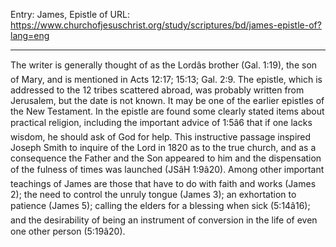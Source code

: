 Entry: James, Epistle of
URL: https://www.churchofjesuschrist.org/study/scriptures/bd/james-epistle-of?lang=eng

---

The writer is generally thought of as the Lordâs brother (Gal. 1:19), the son of Mary, and is mentioned in Acts 12:17; 15:13; Gal. 2:9. The epistle, which is addressed to the 12 tribes scattered abroad, was probably written from Jerusalem, but the date is not known. It may be one of the earlier epistles of the New Testament. In the epistle are found some clearly stated items about practical religion, including the important advice of 1:5â6 that if one lacks wisdom, he should ask of God for help. This instructive passage inspired Joseph Smith to inquire of the Lord in 1820 as to the true church, and as a consequence the Father and the Son appeared to him and the dispensation of the fulness of times was launched (JSâH 1:9â20). Among other important teachings of James are those that have to do with faith and works (James 2); the need to control the unruly tongue (James 3); an exhortation to patience (James 5); calling the elders for a blessing when sick (5:14â16); and the desirability of being an instrument of conversion in the life of even one other person (5:19â20).
